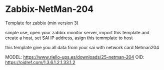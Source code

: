 # Zabbix-NetMan-204

Template for zabbix (min version 3)

simple use, open your zabbix monitor server, import this template and create a host, set SAI IP address, asign this temmplate to host

this template give you all data from your sai with network card Netman204  

MODEL: https://www.riello-ups.es/downloads/25-netman-204 
OID: https://oidref.com/1.3.6.1.2.1.33.1.2
